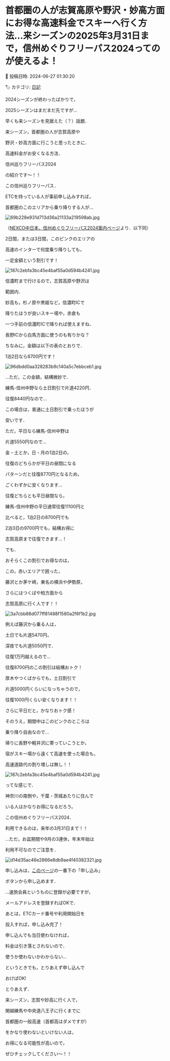 # 首都圏の人が志賀高原や野沢・妙高方面にお得な高速料金でスキーへ行く方法…来シーズンの2025年3月31日まで，信州めぐりフリーパス2024ってのが使えるよ！

📅 投稿日時: 2024-06-27 01:30:20

🏷️ カテゴリ: [日記](cc4b5682fb7b8b144980957a978653fb0.md)

2024シーズンが終わったばかりで，


2025シーズンはまだまだ先ですが…


早くも来シーズンを見据えた（？）話題．





来シーズン，首都圏の人が志賀高原や


野沢・妙高方面に行こうと思ったときに．


高速料金がお安くなる方法．


信州巡りフリーパス2024


の紹介です～！！





この信州巡りフリーパス．


ETCを持っている人が事前申し込みすれば，


首都圏のこのエリアから乗り降りする人が…




![69b228e931d713d36a21133a219598ab.jpg](images/69b228e931d713d36a21133a219598ab.jpg)




（[NEXCO中日本，信州めぐりフリーパス2024案内ページ](https://hayatabi.c-nexco.co.jp/drive/detail.html?id=154)より．以下同）





2日間，または3日間，このピンクのエリアの


高速のインターで何度乗り降りしても，


一定金額という割引です！




![187c2ebfa3bc45e4baf55a0d594b4241.jpg](images/187c2ebfa3bc45e4baf55a0d594b4241.jpg)







信濃町まで行けるので，志賀高原や野沢は


範囲内．


妙高も，杉ノ原や黒姫など，信濃町ICで


降りたほうが良いスキー場や，赤倉も


一つ手前の信濃町ICで降りれば使えますね．


長野ICから白馬方面に使うのも有りかな？





ちなみに，金額は以下の表のとおりで．


1泊2日なら8700円です！







![96dbdd0aa328283b9c140a5c7ebbceb1.jpg](images/96dbdd0aa328283b9c140a5c7ebbceb1.jpg)







…ただ，この金額，結構微妙で．


練馬-信州中野なら土日割引で片道4220円．


往復8440円なので…


この場合は，普通に土日割引で乗ったほうが


安いです．





ただ，平日なら練馬-信州中野は


片道5550円なので…


金・土とか，日・月の1泊2日の，


往復のどちらかが平日の昼間になる


パターンだと往復8770円となるため，


ごくわずかに安くなります…





往復どちらとも平日昼間なら，


練馬-信州中野の平日通常往復11100円と


比べると，1泊2日の8700円でも


2泊3日の9700円でも，結構お得に


志賀高原まで往復できます…！





でも．


おそらくこの割引でお得なのは，


この，赤いエリアで囲った，


藤沢とか茅ケ崎，東名の横浜や伊勢原，


さらにはつくばや柏方面から


志賀高原に行く人です！！







![3a7cbb88d077ff81488f1580a2f6f1b2.jpg](images/3a7cbb88d077ff81488f1580a2f6f1b2.jpg)







例えば藤沢から乗る人は，


土日でも片道5470円，


深夜でも片道5050円で．


往復1万円越えるので…


往復8700円のこの割引は結構おトク！





厚木やつくばからでも，土日割引で


片道5000円くらいになっちゃうので，


往復1000円くらい安くなります！！





さらに平日だと，かなりおトク感！





そのうえ，期間中はこのピンクのところは


乗り降り自由なので…


帰りに長野や軽井沢に寄っていこうとか，


宿がスキー場から遠くて高速を使った場合も，


高速道路代の割り増しは無し！！







![187c2ebfa3bc45e4baf55a0d594b4241.jpg](images/187c2ebfa3bc45e4baf55a0d594b4241.jpg)







ってな感じで．


神奈川の南側や，千葉・茨城あたりに住んで


いる人はかなりお得になるだろう，


この信州めぐりフリーパス2024．


利用できるのは，来年の3月31日まで！！





…ただ，お盆期間や9月の3連休，年末年始は


利用不可なのでご注意を．







![d14d35ac46e2866e8db9ae4f40382321.jpg](images/d14d35ac46e2866e8db9ae4f40382321.jpg)







申し込みは，[このページ](https://hayatabi.c-nexco.co.jp/drive/detail.html?id=154)の一番下の「申し込み」


ボタンから申し込めます．


…速旅会員というものに登録が必要ですが，


メールアドレスを登録すればOKで．





あとは，ETCカード番号や利用開始日を


投入すれば，申し込み完了！





申し込んでも当日使わなければ，


料金は引き落とされないので．


使うか使わないかわからない…


というときでも，とりあえず申し込んで


おけばOK!





とりあえず．


来シーズン，志賀や妙高に行く人で，


関越練馬や中央道八王子に行くまでに


首都圏の一般高速（首都高はダメですが）


をかなり使わないといけない人は，


お得になる可能性が高いので，


ぜひチェックしてください～！！
